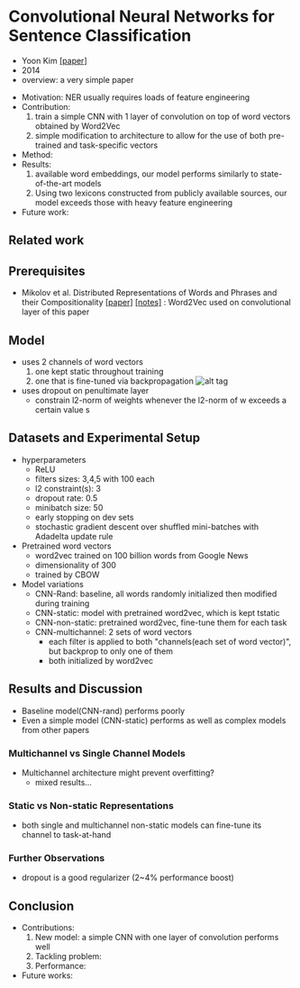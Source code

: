 # Convolutional Neural Networks for Sentence Classification
- Yoon Kim
[[paper]](https://arxiv.org/pdf/1408.5882v2.pdf)
- 2014
- overview: a very simple paper

* Motivation: NER usually requires loads of feature engineering
* Contribution: 
  1. train a simple CNN with 1 layer of convolution on top of word vectors obtained by Word2Vec
  2. simple modification to architecture to allow for the use of both pre-trained and task-specific vectors
* Method: 
* Results:
  1.  available word embeddings, our model performs similarly to state-of-the-art models
  2. Using two lexicons constructed from publicly available sources, our model exceeds those with heavy feature engineering
* Future work: 


## Related work



## Prerequisites
- Mikolov et al. Distributed Representations of Words and Phrases and their Compositionality
[[paper]](https://papers.nips.cc/paper/5021-distributed-representations-of-words-and-phrases-and-their-compositionality.pdf) 
[[notes]]() 
: Word2Vec used on convolutional layer of this paper


## Model
- uses 2 channels of word vectors
  1. one kept static throughout training
  2. one that is fine-tuned via backpropagation
  ![alt tag](https://github.com/mjc92/studies/blob/master/notes/images/text_classification_CNN.JPG)  
- uses dropout on penultimate layer
  - constrain l2-norm of weights whenever the l2-norm of w exceeds a certain value s

## Datasets and Experimental Setup
- hyperparameters
  - ReLU
  - filters sizes: 3,4,5 with 100 each
  - l2 constraint(s): 3
  - dropout rate: 0.5
  - minibatch size: 50
  - early stopping on dev sets
  - stochastic gradient descent over shuffled mini-batches with Adadelta update rule
- Pretrained word vectors
  - word2vec trained on 100 billion words from Google News
  - dimensionality of 300
  - trained by CBOW
- Model variations
  - CNN-Rand: baseline, all words randomly initialized then modified during training
  - CNN-static: model with pretrained word2vec, which is kept tstatic
  - CNN-non-static: pretrained word2vec, fine-tune them for each task
  - CNN-multichannel: 2 sets of word vectors
    - each filter is applied to both "channels(each set of word vector)", but backprop to only one of them
    - both initialized by word2vec

## Results and Discussion
- Baseline model(CNN-rand) performs poorly
- Even a simple model (CNN-static) performs as well as complex models from other papers

### Multichannel vs Single Channel Models
- Multichannel architecture might prevent overfitting?
  - mixed results...

### Static vs Non-static Representations
- both single and multichannel non-static models can fine-tune its channel to task-at-hand

### Further Observations
- dropout is a good regularizer (2~4% performance boost)

## Conclusion
- Contributions:
  1. New model: a simple CNN with one layer of convolution performs well
  2. Tackling problem: 
  3. Performance: 
- Future works:
